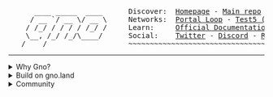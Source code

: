 <pre>
      ____ _____  ____      Discover:  <a href="https://www.gno.land/">Homepage</a> - <a href="https://github.com/gnolang/gno">Main repo</a> - <a href="https://github.com/gnoverse">Gnoverse</a>
     / __ `/ __ \/ __ \     Networks:  <a href="https://gno.land">Portal Loop</a> - <a href="https://test5.gno.land">Test5 (latest)</a>
    / /_/ / / / / /_/ /     Learn:     <a href="https://docs.gno.land">Official Documentation</a> - <a href="https://gno-by-example.com">Gno by Example</a> - <a href="https://github.com/gnolang/awesome-gno">Awesome Gno</a>
    \__, /_/ /_/\____/      Social:    <a href="https://twitter.com/_gnoland">Twitter</a> - <a href="https://discord.gg/tF2X8M6cVj">Discord</a> - <a href="https://reddit.com/r/gnoland">Reddit</a> - <a href="https://youtube.com/@_gnoland">YouTube</a>
   /____/                   ~~~~~~~~~~~~~~~~~~~~~~~~~~~~~~~~~~~~~~~~~~~~~~~
</pre>

***

<details><summary>Why Gno?</summary>

gno.land addresses the need for decentralized social platforms that enhance transparency and user autonomy. Unlike centralized platforms that leave users powerless, gno.land empowers diverse voices, enabling meaningful discourse without censorship.

We utilize the Gno programming language to create robust, composable applications. Gno’s familiar syntax ensures all code is auditable and accessible, enhancing security and supporting innovative social applications.

Additionally, gno.land features an incentive model that aligns the interests of users, creators, moderators, and validators. By separating governance from financial investment, we foster a community-driven ecosystem that values contributions and encourages active participation, promoting a healthier digital environment.

</details>

<details><summary>Build on gno.land</summary>

- https://docs.gno.land - Official Gno documentation.
- https://play.gno.land - Online coding playground.
- https://github.com/gnolang/workshops - Workshops and tutorials.
- https://gno.land/contribute - Become a contributor.
- https://github.com/gnoverse - Community projects and experiments.

</details>

<details><summary>Community</summary>

- [Discord](https://discord.gg/S8nKUqwkPn)
- [Twitter](https://twitter.com/_gnoland)
- [Telegram](https://t.me/gnoland)
- [YouTube](https://www.youtube.com/@_gnoland)
</details>
